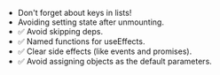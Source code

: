 * Don't forget about keys in lists!
* Avoiding setting state after unmounting.
* ✅ Avoid skipping deps.
* ✅ Named functions for useEffects.
* ✅ Clear side effects (like events and promises).
* ✅ Avoid assigning objects as the default parameters.